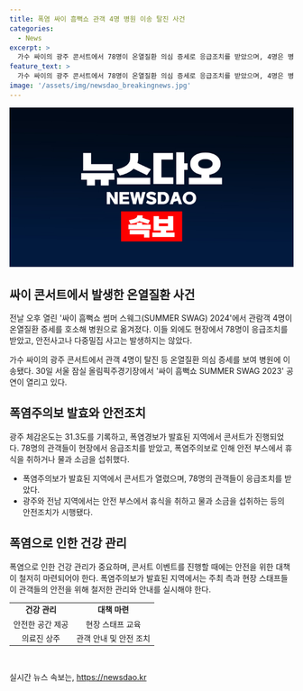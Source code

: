 ```yaml
---
title: 폭염 싸이 흠뻑쇼 관객 4명 병원 이송 탈진 사건
categories:
  - News
excerpt: >
  가수 싸이의 광주 콘서트에서 78명이 온열질환 의심 증세로 응급조치를 받았으며, 4명은 병원 이송됐다. 콘서트 당일 광주 체감온도는 31.3도였고, 폭염주의보가 발효된 상황이었다. 이에도 안전사고는 발생하지 않았으며, 콘서트는 정상적으로 진행됐다. (150자)
feature_text: >
  가수 싸이의 광주 콘서트에서 78명이 온열질환 의심 증세로 응급조치를 받았으며, 4명은 병원 이송됐다. 콘서트 당일 광주 체감온도는 31.3도였고, 폭염주의보가 발효된 상황이었다. 이에도 안전사고는 발생하지 않았으며, 콘서트는 정상적으로 진행됐다. (150자)
image: '/assets/img/newsdao_breakingnews.jpg'
---
```


<p><img src="/assets/img/newsdao_breakingnews.jpg" alt="firstkoreanews 속보" /></p>

<h2 data-ke-size="size26">싸이 콘서트에서 발생한 온열질환 사건</h2>

<p>전날 오후 열린 '싸이 흠뻑쇼 썸머 스웨그(SUMMER SWAG) 2024'에서 관람객 4명이 온열질환 증세를 호소해 병원으로 옮겨졌다. 이들 외에도 현장에서 78명이 응급조치를 받았고, 안전사고나 다중밀집 사고는 발생하지는 않았다.</p>

<p data-ke-size="size16">가수 싸이의 광주 콘서트에서 관객 4명이 탈진 등 온열질환 의심 증세를 보여 병원에 이송됐다. 30일 서울 잠실 올림픽주경기장에서 '싸이 흠뻑쇼 SUMMER SWAG 2023' 공연이 열리고 있다.</p>

<h2 data-ke-size="size26">폭염주의보 발효와 안전조치</h2>

<p>광주 체감온도는 31.3도를 기록하고, 폭염경보가 발효된 지역에서 콘서트가 진행되었다. 78명의 관객들이 현장에서 응급조치를 받았고, 폭염주의보로 인해 안전 부스에서 휴식을 취하거나 물과 소금을 섭취했다.</p>

<ul>
  <li>폭염주의보가 발효된 지역에서 콘서트가 열렸으며, 78명의 관객들이 응급조치를 받았다.</li>
  <li>광주와 전남 지역에서는 안전 부스에서 휴식을 취하고 물과 소금을 섭취하는 등의 안전조치가 시행됐다.</li>
</ul>

<h2 data-ke-size="size26">폭염으로 인한 건강 관리</h2>

<p>폭염으로 인한 건강 관리가 중요하며, 콘서트 이벤트를 진행할 때에는 안전을 위한 대책이 철저히 마련되어야 한다. 폭염주의보가 발효된 지역에서는 주최 측과 현장 스태프들이 관객들의 안전을 위해 철저한 관리와 안내를 실시해야 한다.</p>

<table>
  <tr>
    <td style="text-align: center; height: 17px;"><b>건강 관리</b></td>
    <td style="text-align: center; height: 17px;"><b>대책 마련</b></td>
  </tr>
  <tr>
    <td style="text-align: center; height: 17px;">안전한 공간 제공</td>
    <td style="text-align: center; height: 17px;">현장 스태프 교육</td>
  </tr>
  <tr>
    <td style="text-align: center; height: 17px;">의료진 상주</td>
    <td style="text-align: center; height: 17px;">관객 안내 및 안전 조치</td>
  </tr>
</table>

<p data-ke-size="size16">&nbsp;</p>
실시간 뉴스 속보는, <a href="https://newsdao.kr" rel="dofollow">https://newsdao.kr</a>


